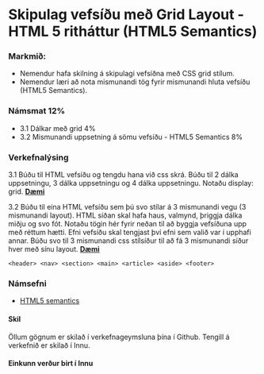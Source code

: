 # Skipulag vefsíðu með Grid Layout - HTML 5 ritháttur (HTML5 Semantics)

### Markmið:

- Nemendur hafa skilning á skipulagi vefsíðna með CSS grid stílum.
- Nemendur læri að nota mismunandi tög fyrir mismunandi hluta vefsíðu (HTML5 Semantics).

### Námsmat 12%

- 3.1 Dálkar með grid 4% 
- 3.2 Mismunandi uppsetning á sömu vefsíðu - HTML5 Semantics 8%

### Verkefnalýsing

3.1 Búðu til HTML vefsíðu og tengdu hana við css skrá.  Búðu til 2 dálka uppsetningu, 3 dálka uppsetningu og 4 dálka uppsetningu.  Notaðu display: grid. [**Dæmi**](https://github.com/vefgrunnur/23-verkefni-s1/blob/main/Verkefni-3/Namsefni-3/verk3_sd.pdf)

3.2 Búðu til eina HTML vefsíðu sem þú svo stílar á 3 mismunandi vegu (3 mismunandi layout).  HTML síðan skal hafa haus, valmynd, þriggja dálka miðju og svo fót.  Notaðu tögin hér fyrir neðan til að byggja vefsíðuna upp með réttum hætti.  Efni vefsíðu skal tengjast því efni sem valið var í upphafi annar.  Búðu svo til 3 mismunandi css stílsíður til að fá 3 mismunandi síður hver með sínu layout.  [**Dæmi**](https://github.com/vefgrunnur/23-verkefni-s1/blob/main/Verkefni-3/Namsefni-3/verk3_sd.pdf)

```
<header> <nav> <section> <main> <article> <aside> <footer> 
```


### Námsefni

* [HTML5 semantics](https://github.com/vefgrunnur/23-verkefni-s1/blob/main/Verkefni-3/semantic.html)

#### Skil

Öllum gögnum er skilað í verkefnageymsluna þína í Github. Tengill á verkefnið er skilað í Innu.

#### Einkunn verður birt í Innu
